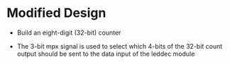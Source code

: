 # Modified Design

* Build an eight-digit (32-bit) counter

* The 3-bit mpx signal is used to select which 4-bits of the 32-bit count output should be sent to the data input of the leddec module

